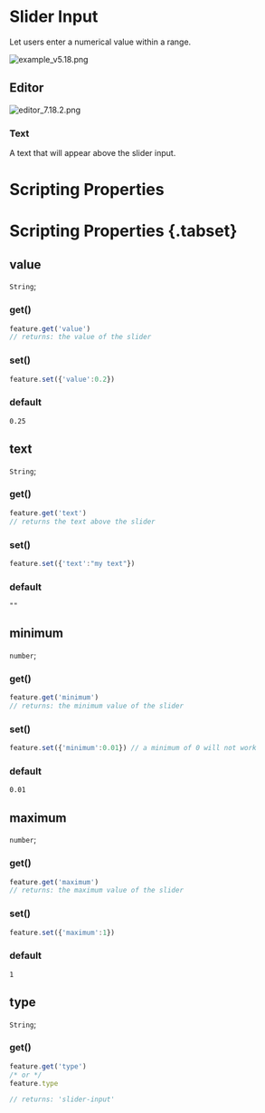 # Slider Input

Let users enter a numerical value within a range.

![example_v5.18.png](https://wiki.cryptovoxels.com/features/[slider_input]example_v5.18.png)

## Editor
![editor_7.18.2.png](https://wiki.cryptovoxels.com/features/[slider_input]editor_7.18.2.png)

### Text

A text that will appear above the slider input.

# Scripting Properties
# Scripting Properties {.tabset}
## value
`String`; 

### get()

```js
feature.get('value')
// returns: the value of the slider
```

### set()

```js
feature.set({'value':0.2})
```

### default

`0.25`

## text
`String`; 

### get()

```js
feature.get('text')
// returns the text above the slider
```

### set()

```js
feature.set({'text':"my text"})
```

### default

`""`

## minimum
`number`; 

### get()

```js
feature.get('minimum')
// returns: the minimum value of the slider
```

### set()

```js
feature.set({'minimum':0.01}) // a minimum of 0 will not work
```

### default

`0.01`

## maximum
`number`; 

### get()

```js
feature.get('maximum')
// returns: the maximum value of the slider
```

### set()

```js
feature.set({'maximum':1})
```

### default

`1`


## type
`String`;

### get()

```js
feature.get('type')
/* or */
feature.type

// returns: 'slider-input'
```
